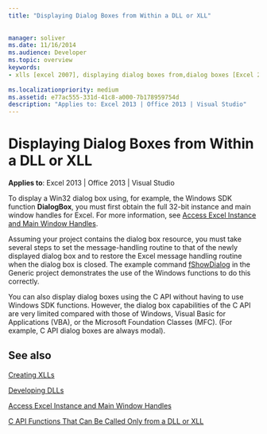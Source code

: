 ```yaml
---
title: "Displaying Dialog Boxes from Within a DLL or XLL"
 
 
manager: soliver
ms.date: 11/16/2014
ms.audience: Developer
ms.topic: overview
keywords:
- xlls [excel 2007], displaying dialog boxes from,dialog boxes [Excel 2007], displaying from a DLL or XLL,DLLs [Excel 2007], displaying dialog boxes from
 
ms.localizationpriority: medium
ms.assetid: e77ac555-331d-41c8-a000-7b178959754d
description: "Applies to: Excel 2013 | Office 2013 | Visual Studio"
---
```


# Displaying Dialog Boxes from Within a DLL or XLL

 **Applies to**: Excel 2013 | Office 2013 | Visual Studio 
  
To display a Win32 dialog box using, for example, the Windows SDK function **DialogBox**, you must first obtain the full 32-bit instance and main window handles for Excel. For more information, see [Access Excel Instance and Main Window Handles](how-to-access-excel-instance-and-main-window-handles.md). 
  
Assuming your project contains the dialog box resource, you must take several steps to set the message-handling routine to that of the newly displayed dialog box and to restore the Excel message handling routine when the dialog box is closed. The example command [fShowDialog](fshowdialog.md) in the Generic project demonstrates the use of the Windows functions to do this correctly. 
  
You can also display dialog boxes using the C API without having to use Windows SDK functions. However, the dialog box capabilities of the C API are very limited compared with those of Windows, Visual Basic for Applications (VBA), or the Microsoft Foundation Classes (MFC). (For example, C API dialog boxes are always modal).
  
## See also



[Creating XLLs](creating-xlls.md)
  
[Developing DLLs](developing-dlls.md)
  
[Access Excel Instance and Main Window Handles](how-to-access-excel-instance-and-main-window-handles.md)
  
[C API Functions That Can Be Called Only from a DLL or XLL](c-api-functions-that-can-be-called-only-from-a-dll-or-xll.md)

